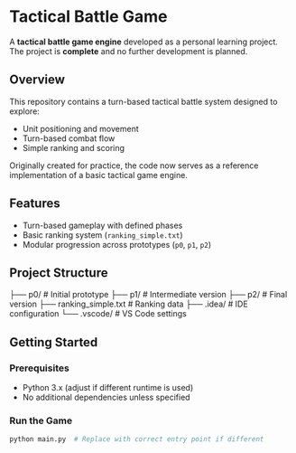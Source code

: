 # Tactical Battle Game

A **tactical battle game engine** developed as a personal learning project.  
The project is **complete** and no further development is planned.

## Overview
This repository contains a turn-based tactical battle system designed to explore:
- Unit positioning and movement
- Turn-based combat flow
- Simple ranking and scoring

Originally created for practice, the code now serves as a reference implementation of a basic tactical game engine.

## Features
- Turn-based gameplay with defined phases
- Basic ranking system (`ranking_simple.txt`)
- Modular progression across prototypes (`p0`, `p1`, `p2`)

## Project Structure
├── p0/                  # Initial prototype
├── p1/                  # Intermediate version
├── p2/                  # Final version
├── ranking_simple.txt   # Ranking data
├── .idea/               # IDE configuration
└── .vscode/             # VS Code settings

## Getting Started

### Prerequisites
- Python 3.x (adjust if different runtime is used)
- No additional dependencies unless specified

### Run the Game
```bash
python main.py  # Replace with correct entry point if different
